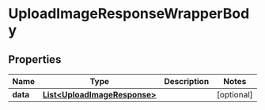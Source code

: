 

# UploadImageResponseWrapperBody


## Properties

Name | Type | Description | Notes
------------ | ------------- | ------------- | -------------
**data** | [**List&lt;UploadImageResponse&gt;**](UploadImageResponse.md) |  |  [optional]



